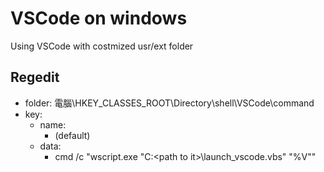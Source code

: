 # VSCode on windows

Using VSCode with costmized usr/ext folder

## Regedit
* folder: 電腦\HKEY_CLASSES_ROOT\Directory\shell\VSCode\command
* key:
  * name:
    * (default)
  * data:
    * cmd /c "wscript.exe "C:\<path to it>\launch_vscode.vbs" "%V""
